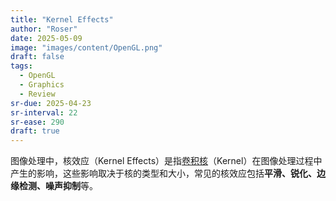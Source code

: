 ```yaml
---
title: "Kernel Effects"
author: "Roser"
date: 2025-05-09
image: "images/content/OpenGL.png"
draft: false
tags:
  - OpenGL
  - Graphics
  - Review
sr-due: 2025-04-23
sr-interval: 22
sr-ease: 290
draft: true
---
```

图像处理中，核效应（Kernel Effects）是指[卷积核](../../Graphics/卷积)（Kernel）在图像处理过程中产生的影响，这些影响取决于核的类型和大小，常见的核效应包括**平滑、锐化、边缘检测、噪声抑制**等。

